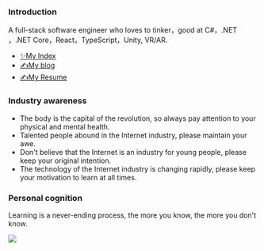 ### Introduction

  A full-stack software engineer who loves to tinker，good at C#，.NET ，.NET Core，React，TypeScript，Unity, VR/AR.

- [✨My Index](https://green-field-07970c200.3.azurestaticapps.net/)
- [✍️My blog](https://linyu.art/)
- [✍️My Resume](https://vpn.linyu.art/resume.pdf)

### Industry awareness

- The body is the capital of the revolution, so always pay attention to your physical and mental health.
- Talented people abound in the Internet industry, please maintain your awe.
- Don't believe that the Internet is an industry for young people, please keep your original intention.
- The technology of the Internet industry is changing rapidly, please keep your motivation to learn at all times.

### Personal cognition

Learning is a never-ending process, the more you know, the more you don't know.




 <a href="https://github.com/lywedo"><img align="center" src="https://github-readme-stats.vercel.app/api/top-langs/?username=lywedo&layout=donut-vertical" /></a> 

